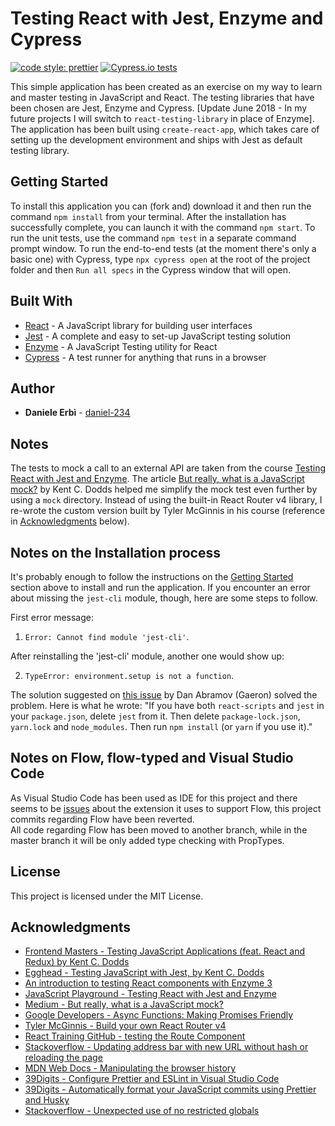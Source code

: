 # Testing React with Jest, Enzyme and Cypress

[![code style: prettier](https://img.shields.io/badge/code_style-prettier-ff69b4.svg?style=flat-square)](https://github.com/prettier/prettier)
[![Cypress.io tests](https://img.shields.io/badge/cypress.io-tests-green.svg?style=flat-square)](https://cypress.io)

This simple application has been created as an exercise on my way to learn and master testing in JavaScript and React.
The testing libraries that have been chosen are Jest, Enzyme and Cypress. [Update June 2018 - In my future projects I will switch to `react-testing-library` in place of Enzyme]. 
The application has been built using `create-react-app`, which takes care of setting up the development environment and ships with Jest as default testing library.

## Getting Started

To install this application you can (fork and) download it and then run the command `npm install` from your terminal.
After the installation has successfully complete, you can launch it with the command `npm start`.
To run the unit tests, use the command `npm test` in a separate command prompt window.
To run the end-to-end tests (at the moment there's only a basic one) with Cypress, type `npx cypress open` at the root of the project folder and then `Run all specs` in the Cypress window that will open. 

## Built With

- [React](https://reactjs.org/) - A JavaScript library for building user interfaces
- [Jest](https://facebook.github.io/jest/) - A complete and easy to set-up JavaScript testing solution
- [Enzyme](http://airbnb.io/enzyme/) - A JavaScript Testing utility for React
- [Cypress](https://www.cypress.io/) - A test runner for anything that runs in a browser

## Author

- **Daniele Erbì** - [daniel-234](https://github.com/daniel-234)

## Notes

The tests to mock a call to an external API are taken from the course [Testing React with Jest and Enzyme](https://javascriptplayground.com/testing-react-enzyme-jest/). The article [But really, what is a JavaScript mock?](https://blog.kentcdodds.com/but-really-what-is-a-javascript-mock-10d060966f7d) by Kent C. Dodds helped me simplify the mock test even further by using a `mock` directory.
Instead of using the built-in React Router v4 library, I re-wrote the custom version built by Tyler McGinnis in his course (reference in [Acknowledgments](#acknowledgments) below).

## Notes on the Installation process

It's probably enough to follow the instructions on the [Getting Started](#getting-started) section above to install and run the application. If you encounter an error about missing the `jest-cli` module, though, here are some steps to follow.

First error message: 

1.  `Error: Cannot find module 'jest-cli'`.

After reinstalling the 'jest-cli' module, another one would show up:

2.  `TypeError: environment.setup is not a function`.

The solution suggested on [this issue](https://github.com/facebook/jest/issues/5119) by Dan Abramov (Gaeron) solved the problem.
Here is what he wrote: "If you have both `react-scripts` and `jest` in your `package.json`, delete `jest` from it. Then delete `package-lock.json`, `yarn.lock` and `node_modules`. Then run `npm install` (or `yarn` if you use it)."

## Notes on Flow, flow-typed and Visual Studio Code

As Visual Studio Code has been used as IDE for this project and there seems to be [issues](https://github.com/flowtype/flow-for-vscode/issues/240) about the extension it uses to support Flow, this project commits regarding Flow have been reverted.   
All code regarding Flow has been moved to another branch, while in the master branch it will be only added type checking with PropTypes. 

## License

This project is licensed under the MIT License.

## Acknowledgments

- [Frontend Masters - Testing JavaScript Applications (feat. React and Redux) by Kent C. Dodds](https://frontendmasters.com/courses/testing-javascript/)
- [Egghead - Testing JavaScript with Jest, by Kent C. Dodds](https://egghead.io/playlists/testing-javascript-with-jest-a36c4074)
- [An introduction to testing React components with Enzyme 3](https://javascriptplayground.com/introduction-to-react-tests-enzyme/)
- [JavaScript Playground - Testing React with Jest and Enzyme](https://javascriptplayground.com/testing-react-enzyme-jest/)
- [Medium - But really, what is a JavaScript mock?](https://blog.kentcdodds.com/but-really-what-is-a-javascript-mock-10d060966f7d)
- [Google Developers - Async Functions: Making Promises Friendly](https://developers.google.com/web/fundamentals/primers/async-functions)
- [Tyler McGinnis - Build your own React Router v4](https://tylermcginnis.com/build-your-own-react-router-v4/)
- [React Training GitHub - testing the Route Component](https://github.com/ReactTraining/react-router/blob/master/packages/react-router/modules/__tests__/Route-test.js)
- [Stackoverflow - Updating address bar with new URL without hash or reloading the page](https://stackoverflow.com/questions/3338642/updating-address-bar-with-new-url-without-hash-or-reloading-the-page)
- [MDN Web Docs - Manipulating the browser history](<https://developer.mozilla.org/en-US/docs/Web/API/History_API#The_pushState()_method>)
- [39Digits - Configure Prettier and ESLint in Visual Studio Code](https://www.39digits.com/configure-prettier-and-eslint-in-visual-studio-code/)
- [39Digits - Automatically format your JavaScript commits using Prettier and Husky](https://www.39digits.com/automatically-format-your-javascript-commits-using-prettier-and-husky/)
- [Stackoverflow - Unexpected use of no restricted globals](https://stackoverflow.com/questions/50058258/unexpected-use-of-screen-no-restricted-globals-reactjs)